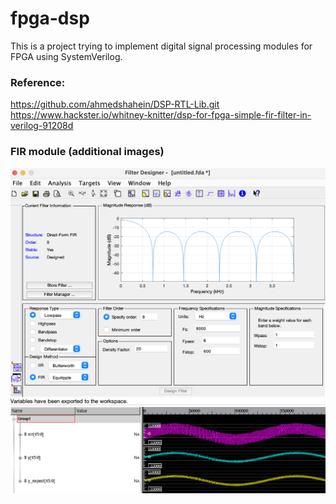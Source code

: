 # fpga-dsp
This is a project trying to implement digital signal processing modules for FPGA using SystemVerilog.

### Reference:
https://github.com/ahmedshahein/DSP-RTL-Lib.git<br />
https://www.hackster.io/whitney-knitter/dsp-for-fpga-simple-fir-filter-in-verilog-91208d

### FIR module (additional images)
<img width="720" src="img/matlab_filter_design.png">
<img width="840" src="img/fir_result.png">